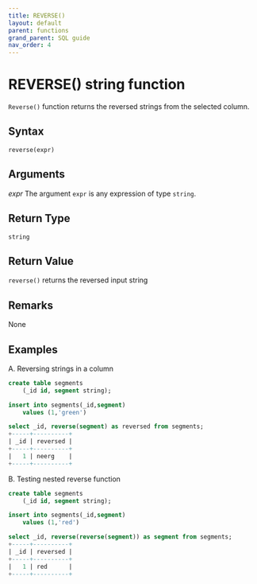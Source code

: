 ```yaml
---
title: REVERSE()
layout: default
parent: functions
grand_parent: SQL guide
nav_order: 4
---
```


# REVERSE() string function

`Reverse()` function returns the reversed strings from the selected column.

## Syntax

```
reverse(expr)
```

## Arguments

_expr_
The argument `expr` is any expression of type `string`.

## Return Type
`string`

## Return Value
`reverse()` returns the reversed input string
## Remarks
None
## Examples
A. Reversing strings in a column

```sql
create table segments
    (_id id, segment string);

insert into segments(_id,segment)
    values (1,'green')

select _id, reverse(segment) as reversed from segments;
+-----+----------+
| _id | reversed |
+-----+----------+
|   1 | neerg    |
+-----+----------+
```

B. Testing nested reverse function
```sql
create table segments
    (_id id, segment string);

insert into segments(_id,segment)
    values (1,'red')

select _id, reverse(reverse(segment)) as segment from segments;
+-----+----------+
| _id | reversed |
+-----+----------+
|   1 | red      |
+-----+----------+
```
